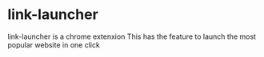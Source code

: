 # link-launcher
link-launcher is a chrome extenxion
This has the feature to launch the most popular website in one click
